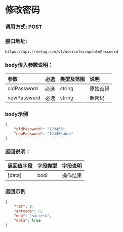 # 修改密码


### 调用方式: POST

### 接口地址:

```
https://api.freelog.com/v1/userinfos/updatePassword
```

### body传入参数说明：

| 参数 | 必选 | 类型及范围 | 说明 |
| :--- | :--- | :--- | :--- |
|oldPassword|必选|string|原始密码|
|newPassword|必选|string|新密码|


### body示例

```json
{
    "oldPassword": "123456",
    "newPassword": "123456abcd"
}
```

### 返回说明：

| 返回值字段 | 字段类型 | 字段说明 |
| :--- | :--- | :--- |
| [data] | bool | 操作结果 |



### 返回示例

```json
{
    "ret": 0,
    "errcode": 0,
    "msg": "success",
    "data": true
}
```
